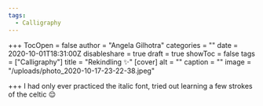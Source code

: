 ```yaml
---
tags:
  - Calligraphy
---
```


\+++
TocOpen = false
author = "Angela Gilhotra"
categories = ""
date = 2020-10-01T18:31:00Z
disableshare = true
draft = true
showToc = false
tags = \["Calligraphy"]
title = "Rekindling ✨"
\[cover]
alt = ""
caption = ""
image = "/uploads/photo\_2020-10-17-23-22-38.jpeg"

\+++
I had only ever practiced the italic font, tried out learning a few strokes of the celtic 😌
